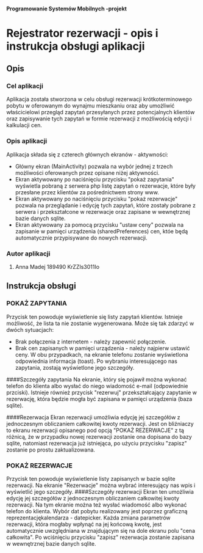 #### Programowanie Systemów Mobilnych -projekt
# Rejestrator rezerwacji - opis i instrukcja obsługi aplikacji

## Opis
### Cel aplikacji
Aplikacja została stworzona w celu obsługi rezerwacji krótkoterminowego pobytu w oferowanym do wynajmu mieszkaniu oraz aby umożliwić właścicielowi przegląd zapytań przesyłanych przez
potencjalnych klientów oraz zapisywanie tych zapytań w formie rezerwacji z możliwością edycji i kalkulacji cen. 
### Opis aplikacji
Aplikacja składa się z czterech głównych ekranów - aktywności:
* Główny ekran (MainActivity) pozwala na wybór jednej z trzech możliwości oferowanych przez opisane niżej aktywności.
* Ekran aktywowany po naciśnięciu przycisku "pokaż zapytania" wyświetla pobraną z serwera php listę zapytań o rezerwacje, które były przesłane przez klientów
za pośrednictwem strony www. 
* Ekran aktywowany po naciśnięciu przycisku "pokaż rezerwacje" pozwala na przeglądanie i edycję tych zapytań, które zostały pobrane z serwera i przekształcone
w rezerwacje oraz zapisane w wewnętrznej bazie danych sqlite.  
* Ekran aktywowany za pomocą przycisku "ustaw ceny" pozwala na zapisanie w pamięci urządzenia (sharedPreferences) cen, któe będą automatycznie przypisywane do 
nowych rezerwacji.

### Autor aplikacji
1. Anna Madej 189490 KrZZIs3011Io


## Instrukcja obsługi
### POKAŻ ZAPYTANIA
Przycisk ten powoduje wyświetlenie się listy zapytań klientów.
Istnieje możliwość, że lista ta nie zostanie wygenerowana. Może się tak zdarzyć w dwóch sytuacjach:
* Brak połączenia z internetem - należy zapewnić połączenie.
* Brak cen zapisanych w pamięci urządzenia - należy najpierw ustawić ceny.
W obu przypadkach, na ekranie telefonu zostanie wyświetlona odpowiednia informacja (toast).
Po wybraniu interesującego nas zapytania, zostają wyświetlone jego szczegóły.

####Szczegóły zapytania
Na ekranie, który się pojawił można wykonać telefon do klienta albo wysłać do niego wiadomość e-mail (odpowiednie przciski).
Istnieje również przycisk "rezerwuj" przekształcający zapytanie w rezerwację, która będzie mogła być zapisana w pamięci urządzenia (baza sqlite).

####Rezerwacja
Ekran rezerwacji umożliwia edycję jej szczegółów z jednoczesnym obliczaniem całkowitej kwoty rezerwacji. 
Jest on bliźniaczy to ekranu rezerwacji opisanego pod opcją "POKAŻ REZERWACJE" z tą różnicą, że w przypadku nowej rezerwacji
zostanie ona dopisana do bazy sqlite, natomiast rezerwacja już istniejąca, po użyciu przycisku "zapisz" zostanie po prostu zaktualizowana.

### POKAŻ REZERWACJE
Przycisk ten powoduje wyświetlenie  listy zapisanych w bazie sqlite rezerwacji. 
Na ekranie "Rezerwacje" można wybrać interesujący nas wpis i wyświetlić jego szczegóły. 
####Szczegóły rezerwacji
Ekran ten umożliwia edycję jej szczegółów z jednoczesnym obliczaniem całkowitej kwoty rezerwacji.
Na tym ekranie można też wysłać wiadomość albo wykonać telefon do klienta.
Wybór dat pobytu realizowany jest poprzez graficzną reprezentacjękalendarza - datepicker.
Każda zmiana parametrów rezerwacji, która mogłaby wpłynąć na jej końcową kwotę, jest automatycznie uwzględniana w znajdującym się na dole ekranu polu "cena całkowita".
Po wciśnięciu przycisku "zapisz" rezerwacja zostanie zapisana w wewnętrznej bazie danych sqlite.




